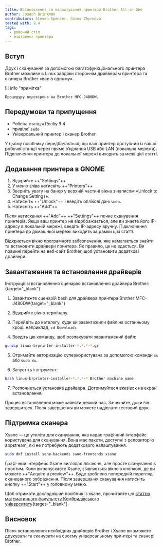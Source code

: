 ```yaml
---
title: Встановлення та налаштування принтера Brother All-in-One
author: Joseph Brinkman
contributors: Steven Spencer, Ganna Zhyrnova
tested with: 9.4
tags:
  - робочий стіл
  - підтримка принтера
---
```


## Вступ

Друк і сканування за допомогою багатофункціонального принтера Brother можливе в Linux завдяки стороннім драйверам принтера та сканера Brother «все в одному».

!!! info "примітка"

```
Процедуру перевірено на Brother MFC-J480DW.
```

## Передумови та припущення

- Робоча станція Rocky 9.4
- привілеї `sudo`
- Універсальний принтер і сканер Brother

У цьому посібнику передбачається, що ваш принтер доступний із вашої робочої станції через пряме з’єднання USB або LAN (локальна мережа). Підключення принтера до локальної мережі виходить за межі цієї статті.

## Додавання принтера в GNOME

1. Відкрийте ++"Settings"++
2. У меню зліва натисніть ++"Printers"++
3. Зверніть увагу на банер у верхній частині вікна з написом «Unlock to Change Settings».
4. Натисніть ++"Unlock"++ і введіть облікові дані `sudo`.
5. Натисніть ++"Add"++

Після натискання ++"Add"++ ++"Settings"++ почне сканування принтерів. Якщо ваш принтер не відображається, але ви знаєте його IP-адресу в локальній мережі, введіть IP-адресу вручну. Підключення принтера до домашньої мережі виходить за рамки цієї статті.

Відкриється вікно програмного забезпечення, яке намагається знайти та встановити драйвери принтера. Як правило, це не вдасться. Ви повинні перейти на веб-сайт Brother, щоб установити додаткові драйвери.

## Завантаження та встановлення драйверів

Інструкції зі встановлення сценарію встановлення драйвера Brother:{target="_blank"}

1. Завантажте сценарій bash для драйвера принтера Brother MFC-J480DW{target="_blank"}

2. Відкрийте вікно терміналу.

3. Перейдіть до каталогу, куди ви завантажили файл на останньому кроці. наприклад, `cd Downloads`

4. Введіть цю команду, щоб розпакувати завантажений файл:

  ```bash
  gunzip linux-brprinter-installer-*.*.*-*.gz
  ```

5. Отримайте авторизацію суперкористувача за допомогою команди `su` або `sudo su`.

6. Запустіть інструмент:

  ```bash
  bash linux-brprinter-installer-*.*.*-* Brother machine name
  ```

7. Розпочнеться установка драйвера. Дотримуйтеся вказівок на екрані встановлення.

Процес встановлення може зайняти деякий час. Зачекайте, доки він завершиться. Після завершення ви можете надіслати тестовий друк.

## Підтримка сканера

Xsane — це утиліта для сканування, яка надає графічний інтерфейс користувача для сканування. Вона має пакети, доступні з репозиторію appstream, які не потребують додаткового налаштування.

```bash
sudo dnf install sane-backends sane-frontends xsane
```

Графічний інтерфейс Xsane виглядає лякаюче, але просте сканування є простим. Коли ви запускаєте Xsane, з’являється вікно з кнопкою, де ви можете ++"Acquire a preview"++. Буде зроблено попередній перегляд сканованого зображення. Після завершення сканування натисніть кнопку ++"Start"++ у головному меню.

Щоб отримати докладніший посібник із xsane, прочитайте цю [статтю математичного факультету Кембриджського університету](https://www.maths.cam.ac.uk/computing/printing/xsane){target="_blank"}

## Висновок

Після встановлення необхідних драйверів Brother і Xsane ви зможете друкувати та сканувати на своєму універсальному принтері та сканері Brother.
